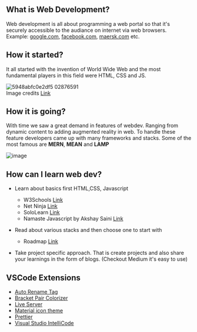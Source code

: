## What is Web Development?
Web development is all about programming a web portal so that it's securely accessible to the audiance on internet via web browsers. 
<br>Example: [google.com](www.google.com), [facebook.com](facebook.com), [maersk.com](https://www.maersk.com/careers) etc.

## How it started?
It all started with the invention of World Wide Web and the most fundamental players in this field were HTML, CSS and JS.

![5948abfc0e2df5 02876591](https://user-images.githubusercontent.com/43271546/156925668-29a164c7-e797-4092-8f7c-9c26e63b5bcf.gif)
<br>Image credits [Link](https://moz.com/blog/javascript-seo)

## How it is going?
With time we saw a great demand in features of webdev. Ranging from dynamic content to adding augmented reality in web. To handle these feature developers came up with many frameworks and stacks.
Some of the most famous are **MERN**, **MEAN** and **LAMP**

![image](https://user-images.githubusercontent.com/43271546/156926005-62f02179-2986-402d-b8f5-1f5c3be0b033.png)

## How can I learn web dev?
- Learn about basics first HTML,CSS, Javascript
  - W3Schools [Link](https://www.w3schools.com/)
  - Net Ninja [Link](https://www.youtube.com/c/TheNetNinja)
  - SoloLearn [Link](https://www.sololearn.com/home)
  - Namaste Javascript by Akshay Saini [Link](https://www.youtube.com/playlist?list=PLlasXeu85E9cQ32gLCvAvr9vNaUccPVNP)
  
- Read about various stacks and then choose one to start with
  - Roadmap [Link](https://roadmap.sh/)

- Take project specific approach. That is create projects and also share your learnings in the form of blogs. (Checkout Medium it's easy to use)

## VSCode Extensions
- [Auto Rename Tag](https://marketplace.visualstudio.com/items?itemName=formulahendry.auto-rename-tag)
- [Bracket Pair Colorizer](https://marketplace.visualstudio.com/items?itemName=CoenraadS.bracket-pair-colorizer)
- [Live Server](https://marketplace.visualstudio.com/items?itemName=ritwickdey.LiveServer)
- [Material icon theme](https://marketplace.visualstudio.com/items?itemName=PKief.material-icon-theme)
- [Prettier](https://marketplace.visualstudio.com/items?itemName=esbenp.prettier-vscode)
- [Visual Studio IntelliCode](https://marketplace.visualstudio.com/items?itemName=VisualStudioExptTeam.vscodeintellicode)
